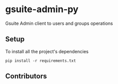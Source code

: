 # gsuite-admin-py
Gsuite Admin client to users and groups operations

## Setup
To install all the project's dependencies
```shell
pip install -r requirements.txt
```

## Contributors
